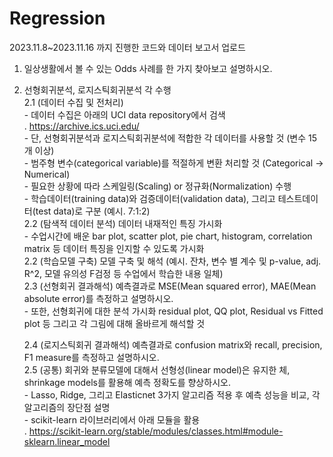# Regression
2023.11.8~2023.11.16 까지 진행한 코드와 데이터
보고서 업로드

1. 일상생활에서 볼 수 있는 Odds 사례를 한 가지 찾아보고 설명하시오.

2. 선형회귀분석, 로지스틱회귀분석 각 수행   
   2.1 (데이터 수집 및 전처리)   
         - 데이터 수집은 아래의 UCI data repository에서 검색   
           . https://archive.ics.uci.edu/   
         - 단, 선형회귀분석과 로지스틱회귀분석에 적합한 각 데이터를 사용할 것 (변수 15개 이상)   
         - 범주형 변수(categorical variable)를 적절하게 변환 처리할 것 (Categorical -> Numerical)   
         - 필요한 상황에 따라 스케일링(Scaling) or 정규화(Normalization) 수행   
         - 학습데이터(training data)와 검증데이터(validation data), 그리고 테스트데이터(test data)로 구분 (예시. 7:1:2)   
   2.2 (탐색적 데이터 분석) 데이터 내재적인 특징 가시화    
        - 수업시간에 배운 bar plot, scatter plot, pie chart, histogram, correlation matrix 등 데이터 특징을 인지할 수 있도록 가시화    
   2.2 (학습모델 구축) 모델 구축 및 해석 (예시. 잔차, 변수 별 계수 및 p-value, adj. R^2, 모델 유의성 F검정 등 수업에서 학습한 내용 일체)    
   2.3 (선형회귀 결과해석) 예측결과로 MSE(Mean squared error), MAE(Mean absolute error)를 측정하고 설명하시오.    
        - 또한, 선형회귀에 대한 분석 가시화 residual plot, QQ plot, Residual vs Fitted plot 등 그리고 각 그림에 대해 올바르게 해석할 것    
    
   2.4 (로지스틱회귀 결과해석) 예측결과로 confusion matrix와 recall, precision, F1 measure를 측정하고 설명하시오.    
   2.5 (공통) 회귀와 분류모델에 대해서 선형성(linear model)은 유지한 체, shrinkage models를 활용해 예측 정확도를 향상하시오.    
       - Lasso, Ridge, 그리고 Elasticnet 3가지 알고리즘 적용 후 예측 성능을 비교, 각 알고리즘의 장단점 설명    
       - scikit-learn 라이브러리에서 아래 모듈을 활용    
         . https://scikit-learn.org/stable/modules/classes.html#module-sklearn.linear_model    
